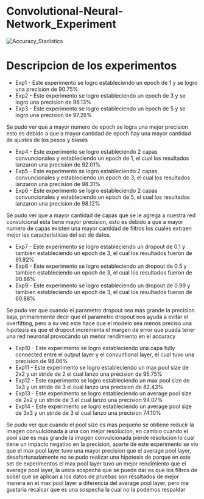 # Convolutional-Neural-Network_Experiment

![Accuracy_Stadistics](https://user-images.githubusercontent.com/34653032/120119089-c969a880-c163-11eb-8899-d107196c4235.png)


# Descripcion de los experimentos

- Exp1 - Este experimento se logro estableciendo un epoch de 1 y se logro una precision de 90.75%
- Exp2 - Este experimento se logro estableciendo un epoch de 3 y se logro una precision de 96.13%
- Exp3 - Este experimento se logro estableciendo un epoch de 5 y se logro una precision de 97.26%

Se pudo ver que a mayor numero de epoch se logra una mejor precision esto es debido a que a mayor cantidad de epoch hay una mayor cantidad de ajustes de los pesos y biases

- Exp4 - Este experimento se logro estableciendo 2 capas convuncionales y estableciendo un epoch de 1, el cual los resultados lanzaron una precision de 92.01%
- Exp5 - Este experimento se logro estableciendo 2 capas convuncionales y estableciendo un epoch de 3, el cual los resultados lanzaron una precision de 98.31%
- Exp6 - Este experimento se logro estableciendo 2 capas convuncionales y estableciendo un epoch de 5, el cual los resultados lanzaron una precision de 98.12%

Se pudo ver que a mayor cantidad de capas que se le agrega a nuestra red convulcional esta tiene mayor precision, esto es debido a que a mayor numero de capas existen una mayor cantidad de filtros los cuales extraen mejor las caracteristicas del set de datos.

- Exp7 - Este experimento se logro estableciendo un dropout de 0.1 y tambien estableciendo un epoch de 3, el cual los resultados fueron de 91.92%
- Exp8 - Este experimento se logro estableciendo un dropout de 0.5 y tambien estableciendo un epoch de 3, el cual los resultados fueron de 90.86%
- Exp9 - Este experimento se logro estableciendo un dropout de 0.99 y tambien estableciendo un epoch de 3, el cual los resultados fueron de 60.88%

Se pudo ver que cuando el parametro dropout sea mas grande la precision baja, primaremente decir que el parametro dropout nos ayuda a evitar el overfitting, pero a su vez este hace que el modelo sea menos preciso una hipotesis es que el dropout incrementa el margen de error que pueda tener una red neuronal provocando un menor rendimiento en el accuracy

- Exp10 - Este experimento se logro estableciendo una capa fully connected entre el output layer y el convuntional layer, el cual tuvo una precision de 98.06%
- Exp11 - Este experimento se logro estableciendo un max pool size de 2x2 y un stride de 2 el cual lanzo una precision de 95.75%
- Exp12 - Este experimento se logro estableciendo un max pool size de 3x3 y un stride de 3 el cual lanzo una precision de 82.43%
- Exp13 - Este experimento se logro estableciendo un average pool size de 2x2 y un stride de 3 el cual lanzo una precision 94.07%
- Exp14 - Este experimento se logro estableciendo un average pool size de 3x3 y un stride de 3 el cual lanzo una precision 74.10%

Se pudo ver que cuando el pool size es mas pequeño se obtiene reducir la imagen convulcionada a una con mejor resolucion, en cambio cuando el pool size es mas grande la imagen convulcionada pierde resolucion lo cual tiene un impacto negativo en la precision, aparte de este experimento se vio que el max pool layer tuvo una mayor precision que el average pool layer, desafortunadamente no se pudo realizar una hipotesis de porque en este set de experimentos el max pool layer tuvo un mejor rendimiento que el average pool layer, la unica sospecha que se puede dar es que los filtros de sobel que se aplican a los datos de pruebas son resaltados de mejor manera en el max pool layer a diferencia del  average pool layer, pero me gustaria recalcar que es una sospecha la cual no la podemos respaldar
